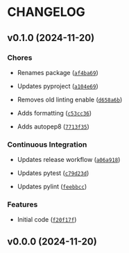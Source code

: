 # CHANGELOG


## v0.1.0 (2024-11-20)

### Chores

- Renames package
  ([`af4ba69`](https://github.com/UCSD-E4E/ansible_deploy_service/commit/af4ba69a5f39036be7fd425286f443894738fe91))

- Updates pyproject
  ([`a104e69`](https://github.com/UCSD-E4E/ansible_deploy_service/commit/a104e6938caec59191dbe81c0c0429165647a385))

- Removes old linting enable
  ([`d658a6b`](https://github.com/UCSD-E4E/ansible_deploy_service/commit/d658a6b672e0b039141eafb1d63d0659b6028fb3))

- Adds formatting
  ([`c53cc36`](https://github.com/UCSD-E4E/ansible_deploy_service/commit/c53cc36ea3733182efffe78644242367adf27952))

- Adds autopep8
  ([`7713f35`](https://github.com/UCSD-E4E/ansible_deploy_service/commit/7713f35e30b6c156064215ebbe0231a28fae68ae))

### Continuous Integration

- Updates release workflow
  ([`a06a918`](https://github.com/UCSD-E4E/ansible_deploy_service/commit/a06a918fe2098b54f9a719c4c4d6d76647504ce9))

- Updates pytest
  ([`c79d23d`](https://github.com/UCSD-E4E/ansible_deploy_service/commit/c79d23da13aaba660e0421c2287bee4495767ace))

- Updates pylint
  ([`feebbcc`](https://github.com/UCSD-E4E/ansible_deploy_service/commit/feebbccdaeda505330fd9b38c7f2d04c8661199f))

### Features

- Initial code
  ([`f20f17f`](https://github.com/UCSD-E4E/ansible_deploy_service/commit/f20f17fa7b885c032f3410b22f76bae37c1fbed2))


## v0.0.0 (2024-11-20)
